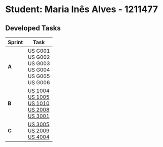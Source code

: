 # Student: Maria Inês Alves - 1211477

## Developed Tasks

| Sprint | Task                                                                                                                                                                                |
|--------|-------------------------------------------------------------------------------------------------------------------------------------------------------------------------------------|
| **A**  | US G001 <br/> US G002 <br/>US G003 <br/> US G004 <br/> US G005<br/>US G006                                                                                                          |
| **B**  | [US 1004](../us_1004/readme.md)<br/> [US 1005](../us_1005/readme.md)<br/> [US 1010](../us_1010/readme.md)<br/> [US 2008](../us_2008/readme.md)<br/> [US 3001](../us_4001/readme.md) |
| **C**  | [US 3005](../us_3005/readme.md)<br/> [US 2009](../us_2009/readme.md)<br/> [US 4004](../us_4004/readme.md)                                                                           |
